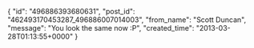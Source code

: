  {
   "id": "496886393680631",
   "post_id": "462493170453287_496886007014003",
   "from_name": "Scott Duncan",
   "message": "You look the same now :P",
   "created_time": "2013-03-28T01:13:55+0000"
 }
